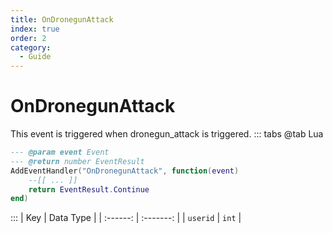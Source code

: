 ```yaml
---
title: OnDronegunAttack
index: true
order: 2
category:
  - Guide
---
```


# OnDronegunAttack
This event is triggered when dronegun_attack is triggered.
::: tabs
@tab Lua
```lua
--- @param event Event
--- @return number EventResult
AddEventHandler("OnDronegunAttack", function(event)
    --[[ ... ]]
    return EventResult.Continue
end)
```

:::
|    Key   | Data Type |
| :------: | :-------: |
| `userid` |   `int`   |